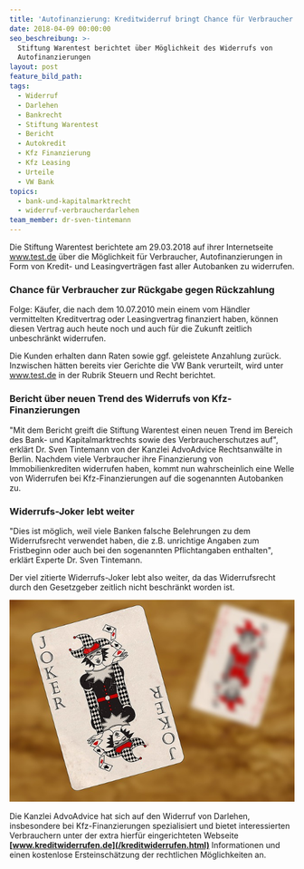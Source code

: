 ```yaml
---
title: 'Autofinanzierung: Kreditwiderruf bringt Chance für Verbraucher'
date: 2018-04-09 00:00:00
seo_beschreibung: >-
  Stiftung Warentest berichtet über Möglichkeit des Widerrufs von
  Autofinanzierungen
layout: post
feature_bild_path:
tags:
  - Widerruf
  - Darlehen
  - Bankrecht
  - Stiftung Warentest
  - Bericht
  - Autokredit
  - Kfz Finanzierung
  - Kfz Leasing
  - Urteile
  - VW Bank
topics:
  - bank-und-kapitalmarktrecht
  - widerruf-verbraucherdarlehen
team_member: dr-sven-tintemann
---
```


Die Stiftung Warentest berichtete am 29.03.2018 auf ihrer Internetseite www.test.de &uuml;ber die M&ouml;glichkeit f&uuml;r Verbraucher, Autofinanzierungen in Form von Kredit- und Leasingvertr&auml;gen fast aller Autobanken zu widerrufen.

### Chance f&uuml;r Verbraucher zur R&uuml;ckgabe gegen R&uuml;ckzahlung

Folge: K&auml;ufer, die nach dem 10.07.2010 mein einem vom H&auml;ndler vermittelten Kreditvertrag oder Leasingvertrag finanziert haben, k&ouml;nnen diesen Vertrag auch heute noch und auch f&uuml;r die Zukunft zeitlich unbeschr&auml;nkt widerrufen.

Die Kunden erhalten dann Raten sowie ggf. geleistete Anzahlung zur&uuml;ck. Inzwischen h&auml;tten bereits vier Gerichte die VW Bank verurteilt, wird unter www.test.de in der Rubrik Steuern und Recht berichtet.

### Bericht &uuml;ber neuen Trend des Widerrufs von Kfz-Finanzierungen

"Mit dem Bericht greift die Stiftung Warentest einen neuen Trend im Bereich des Bank- und Kapitalmarktrechts sowie des Verbraucherschutzes auf", erkl&auml;rt Dr. Sven Tintemann von der Kanzlei AdvoAdvice Rechtsanw&auml;lte in Berlin. Nachdem viele Verbraucher ihre Finanzierung von Immobilienkrediten widerrufen haben, kommt nun wahrscheinlich eine Welle von Widerrufen bei Kfz-Finanzierungen auf die sogenannten Autobanken zu.&nbsp;

### Widerrufs-Joker lebt weiter

"Dies ist m&ouml;glich, weil viele Banken falsche Belehrungen zu dem Widerrufsrecht verwendet haben, die z.B. unrichtige Angaben zum Fristbeginn oder auch bei den sogenannten Pflichtangaben enthalten", erkl&auml;rt Experte Dr. Sven Tintemann.

Der viel zitierte Widerrufs-Joker lebt also weiter, da das Widerrufsrecht durch den Gesetzgeber zeitlich nicht beschr&auml;nkt worden ist.

![](/uploads/playing-cards-1068147-640.jpg)

Die Kanzlei AdvoAdvice hat sich auf den Widerruf von Darlehen, insbesondere bei Kfz-Finanzierungen spezialisiert und bietet interessierten Verbrauchern unter der extra hierf&uuml;r eingerichteten Webseite **[www.kreditwiderrufen.de](/kreditwiderrufen.html)** Informationen und einen kostenlose Ersteinsch&auml;tzung der rechtlichen M&ouml;glichkeiten an.

&nbsp;